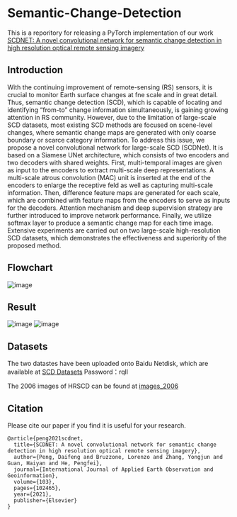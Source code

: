 # Semantic-Change-Detection
This is a reporitory for releasing a PyTorch implementation of our work [SCDNET: A novel convolutional network for semantic change detection in
high resolution optical remote sensing imagery](https://www.sciencedirect.com/science/article/pii/S0303243421001720)
## Introduction
With the continuing improvement of remote-sensing (RS) sensors, it is crucial to monitor Earth surface changes at
fne scale and in great detail. Thus, semantic change detection (SCD), which is capable of locating and identifying
“from-to” change information simultaneously, is gaining growing attention in RS community. However, due to
the limitation of large-scale SCD datasets, most existing SCD methods are focused on scene-level changes, where
semantic change maps are generated with only coarse boundary or scarce category information. To address this
issue, we propose a novel convolutional network for large-scale SCD (SCDNet). It is based on a Siamese UNet
architecture, which consists of two encoders and two decoders with shared weights. First, multi-temporal images
are given as input to the encoders to extract multi-scale deep representations. A multi-scale atrous convolution
(MAC) unit is inserted at the end of the encoders to enlarge the receptive feld as well as capturing multi-scale
information. Then, difference feature maps are generated for each scale, which are combined with feature maps
from the encoders to serve as inputs for the decoders. Attention mechanism and deep supervision strategy are
further introduced to improve network performance. Finally, we utilize softmax layer to produce a semantic
change map for each time image. Extensive experiments are carried out on two large-scale high-resolution SCD
datasets, which demonstrates the effectiveness and superiority of the proposed method.
## Flowchart
![image](https://user-images.githubusercontent.com/20106991/133845363-a0bf9e61-609b-4ffb-b675-a003fe2396c9.png)
## Result
![image](https://user-images.githubusercontent.com/20106991/133845431-0578364c-f815-4342-ac55-365b7cc70ee8.png)
![image](https://user-images.githubusercontent.com/20106991/133845478-a891ff7c-e76f-45ef-a8bd-231e32e658a5.png)

## Datasets
The two datastes have been uploaded onto Baidu Netdisk, which are available at [SCD Datasets](https://pan.baidu.com/s/1FBJ3yMSkr9wTN0FMqrNEwA)  Password：rqll

The 2006 images of HRSCD can be found at [images_2006](https://ln2.sync.com/dl/223ab7c40/5m26suqy-i2myui48-969qutva-eszpfgq2)


## Citation
Please cite our paper if you find it is useful for your research.
```
@article{peng2021scdnet,
  title={SCDNET: A novel convolutional network for semantic change detection in high resolution optical remote sensing imagery},
  author={Peng, Daifeng and Bruzzone, Lorenzo and Zhang, Yongjun and Guan, Haiyan and He, Pengfei},
  journal={International Journal of Applied Earth Observation and Geoinformation},
  volume={103},
  pages={102465},
  year={2021},
  publisher={Elsevier}
}
```
